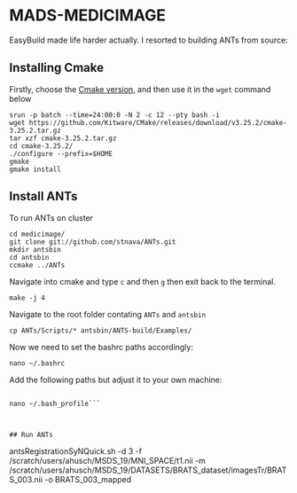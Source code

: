 # MADS-MEDICIMAGE



EasyBuild made life harder actually.
I resorted to building ANTs from source:

## Installing Cmake

Firstly, choose the [Cmake version](https://cmake.org/download/), and then use it in the `wget` command below

```
srun -p batch --time=24:00:0 -N 2 -c 12 --pty bash -i
wget https://github.com/Kitware/CMake/releases/download/v3.25.2/cmake-3.25.2.tar.gz
tar xzf cmake-3.25.2.tar.gz
cd cmake-3.25.2/
./configure --prefix=$HOME
gmake
gmake install
```


## Install ANTs
To run ANTs on cluster

```
cd medicimage/
git clone git://github.com/stnava/ANTs.git
mkdir antsbin
cd antsbin
ccmake ../ANTs
```
Navigate into cmake and type `c` and then `g`  then exit back to the
terminal.

```
make -j 4
```

Navigate to the root folder contating `ANTs` and `antsbin` 
```
cp ANTs/Scripts/* antsbin/ANTS-build/Examples/
```

Now we need to set the bashrc paths accordingly:

```
nano ~/.bashrc
```

Add the following paths but adjust it to your own machine:


```

```


```
nano ~/.bash_profile```



## Run ANTs

```
antsRegistrationSyNQuick.sh -d 3 -f /scratch/users/ahusch/MSDS_19/MNI_SPACE/t1.nii -m /scratch/users/ahusch/MSDS_19/DATASETS/BRATS_dataset/imagesTr/BRATS_003.nii -o BRATS_003_mapped
```


